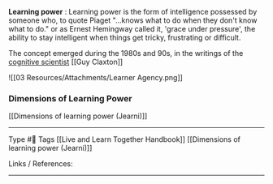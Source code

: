 **Learning power** 
: Learning power is the form of intelligence possessed by someone who, to quote Piaget "…knows what to do when they don't know what to do." or as Ernest Hemingway called it,  'grace under pressure', the ability to stay intelligent when things get tricky, frustrating or difficult.

The concept emerged during the 1980s and 90s, in the writings of the [cognitive scientist](https://en.wikipedia.org/wiki/Cognitive_scientist "Cognitive scientist") [[Guy Claxton]]


![[03 Resources/Attachments/Learner Agency.png]]

### Dimensions of Learning Power 
[[Dimensions of learning power (Jearni)]]



---
Type #🌱 
Tags [[Live and Learn Together Handbook]] [[Dimensions of learning power (Jearni)]]

Links / References:


---